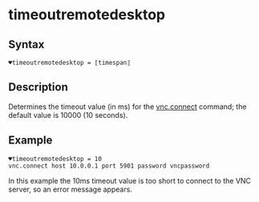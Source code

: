 # timeoutremotedesktop

## Syntax

```G1ANT
♥timeoutremotedesktop = ⟦timespan⟧
```

## Description

Determines the timeout value (in ms) for the [vnc.connect](../G1ANT.Addon.Net/Commands/VncConnectCommand.md) command; the default value is 10000 (10 seconds).

## Example

```G1ANT
♥timeoutremotedesktop = 10
vnc.connect host 10.0.0.1 port 5901 password vncpassword
```

In this example the 10ms timeout value is too short to connect to the VNC server, so an error message appears.

